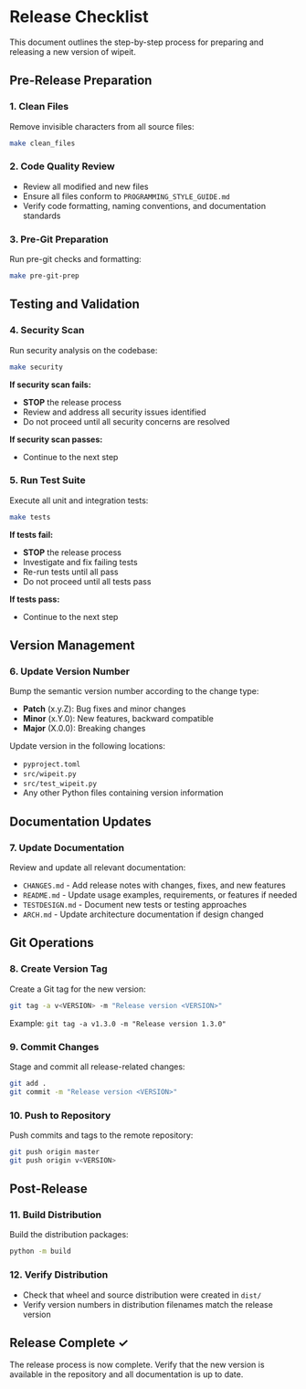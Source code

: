 # Release Checklist

This document outlines the step-by-step process for preparing and releasing a new version of wipeit.

## Pre-Release Preparation

### 1. Clean Files
Remove invisible characters from all source files:
```bash
make clean_files
```

### 2. Code Quality Review
- Review all modified and new files
- Ensure all files conform to `PROGRAMMING_STYLE_GUIDE.md`
- Verify code formatting, naming conventions, and documentation standards

### 3. Pre-Git Preparation
Run pre-git checks and formatting:
```bash
make pre-git-prep
```

## Testing and Validation

### 4. Security Scan
Run security analysis on the codebase:
```bash
make security
```
**If security scan fails:**
- **STOP** the release process
- Review and address all security issues identified
- Do not proceed until all security concerns are resolved

**If security scan passes:**
- Continue to the next step

### 5. Run Test Suite
Execute all unit and integration tests:
```bash
make tests
```
**If tests fail:**
- **STOP** the release process
- Investigate and fix failing tests
- Re-run tests until all pass
- Do not proceed until all tests pass

**If tests pass:**
- Continue to the next step

## Version Management

### 6. Update Version Number
Bump the semantic version number according to the change type:
- **Patch** (x.y.Z): Bug fixes and minor changes
- **Minor** (x.Y.0): New features, backward compatible
- **Major** (X.0.0): Breaking changes

Update version in the following locations:
- `pyproject.toml`
- `src/wipeit.py`
- `src/test_wipeit.py`
- Any other Python files containing version information

## Documentation Updates

### 7. Update Documentation
Review and update all relevant documentation:
- `CHANGES.md` - Add release notes with changes, fixes, and new features
- `README.md` - Update usage examples, requirements, or features if needed
- `TESTDESIGN.md` - Document new tests or testing approaches
- `ARCH.md` - Update architecture documentation if design changed

## Git Operations

### 8. Create Version Tag
Create a Git tag for the new version:
```bash
git tag -a v<VERSION> -m "Release version <VERSION>"
```
Example: `git tag -a v1.3.0 -m "Release version 1.3.0"`

### 9. Commit Changes
Stage and commit all release-related changes:
```bash
git add .
git commit -m "Release version <VERSION>"
```

### 10. Push to Repository
Push commits and tags to the remote repository:
```bash
git push origin master
git push origin v<VERSION>
```

## Post-Release

### 11. Build Distribution
Build the distribution packages:
```bash
python -m build
```

### 12. Verify Distribution
- Check that wheel and source distribution were created in `dist/`
- Verify version numbers in distribution filenames match the release version

## Release Complete ✓

The release process is now complete. Verify that the new version is available in the repository and all documentation is up to date.
